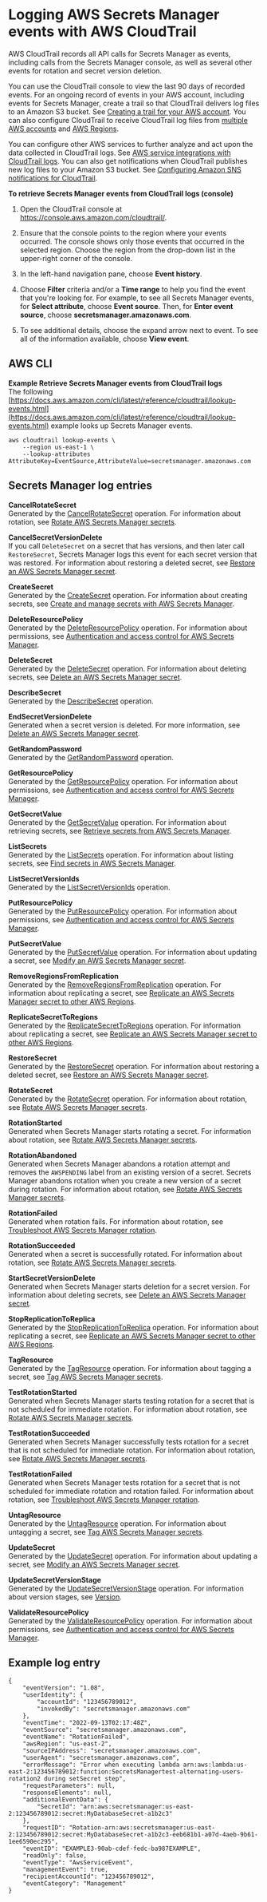 # Logging AWS Secrets Manager events with AWS CloudTrail<a name="retrieve-ct-entries"></a>

AWS CloudTrail records all API calls for Secrets Manager as events, including calls from the Secrets Manager console, as well as several other events for rotation and secret version deletion\.

You can use the CloudTrail console to view the last 90 days of recorded events\. For an ongoing record of events in your AWS account, including events for Secrets Manager, create a trail so that CloudTrail delivers log files to an Amazon S3 bucket\. See [Creating a trail for your AWS account](https://docs.aws.amazon.com/awscloudtrail/latest/userguide/cloudtrail-create-and-update-a-trail.html)\. You can also configure CloudTrail to receive CloudTrail log files from [multiple AWS accounts](https://docs.aws.amazon.com/awscloudtrail/latest/userguide/cloudtrail-receive-logs-from-multiple-accounts.html) and [AWS Regions](https://docs.aws.amazon.com/awscloudtrail/latest/userguide/receive-cloudtrail-log-files-from-multiple-regions.html)\. 

You can configure other AWS services to further analyze and act upon the data collected in CloudTrail logs\. See [AWS service integrations with CloudTrail logs](https://docs.aws.amazon.com/awscloudtrail/latest/userguide/cloudtrail-aws-service-specific-topics.html#cloudtrail-aws-service-specific-topics-integrations)\. You can also get notifications when CloudTrail publishes new log files to your Amazon S3 bucket\. See [Configuring Amazon SNS notifications for CloudTrail](https://docs.aws.amazon.com/awscloudtrail/latest/userguide/getting_notifications_top_level.html)\. 

**To retrieve Secrets Manager events from CloudTrail logs \(console\)**

1. Open the CloudTrail console at [https://console\.aws\.amazon\.com/cloudtrail/](https://console.aws.amazon.com/cloudtrail/)\.

1. Ensure that the console points to the region where your events occurred\. The console shows only those events that occurred in the selected region\. Choose the region from the drop\-down list in the upper\-right corner of the console\.

1. In the left\-hand navigation pane, choose **Event history**\. 

1. Choose **Filter** criteria and/or a **Time range** to help you find the event that you're looking for\. For example, to see all Secrets Manager events, for **Select attribute**, choose **Event source**\. Then, for **Enter event source**, choose **secretsmanager\.amazonaws\.com**\. 

1. To see additional details, choose the expand arrow next to event\. To see all of the information available, choose **View event**\. 

## AWS CLI<a name="retrieve-ct-entries_cli"></a>

**Example Retrieve Secrets Manager events from CloudTrail logs**  
The following [https://docs.aws.amazon.com/cli/latest/reference/cloudtrail/lookup-events.html](https://docs.aws.amazon.com/cli/latest/reference/cloudtrail/lookup-events.html) example looks up Secrets Manager events\.  

```
aws cloudtrail lookup-events \
    --region us-east-1 \
    --lookup-attributes AttributeKey=EventSource,AttributeValue=secretsmanager.amazonaws.com
```

## Secrets Manager log entries<a name="w171aac25b7c13"></a>

**CancelRotateSecret**  
Generated by the [CancelRotateSecret](https://docs.aws.amazon.com/secretsmanager/latest/apireference/API_CancelRotateSecret.html) operation\. For information about rotation, see [Rotate AWS Secrets Manager secrets](rotating-secrets.md)\.

**CancelSecretVersionDelete**  
If you call `DeleteSecret` on a secret that has versions, and then later call `RestoreSecret`, Secrets Manager logs this event for each secret version that was restored\. For information about restoring a deleted secret, see [Restore an AWS Secrets Manager secret](manage_restore-secret.md)\. 

**CreateSecret**  
Generated by the [CreateSecret](https://docs.aws.amazon.com/secretsmanager/latest/apireference/API_CreateSecret.html) operation\. For information about creating secrets, see [Create and manage secrets with AWS Secrets Manager](managing-secrets.md)\.

**DeleteResourcePolicy**  
Generated by the [DeleteResourcePolicy](https://docs.aws.amazon.com/secretsmanager/latest/apireference/API_DeleteResourcePolicy.html) operation\. For information about permissions, see [Authentication and access control for AWS Secrets Manager](auth-and-access.md)\.

**DeleteSecret**  
Generated by the [DeleteSecret](https://docs.aws.amazon.com/secretsmanager/latest/apireference/API_DeleteSecret.html) operation\. For information about deleting secrets, see [Delete an AWS Secrets Manager secret](manage_delete-secret.md)\.

**DescribeSecret**  
Generated by the [DescribeSecret](https://docs.aws.amazon.com/secretsmanager/latest/apireference/API_DescribeSecret.html) operation\. 

**EndSecretVersionDelete**  
Generated when a secret version is deleted\. For more information, see [Delete an AWS Secrets Manager secret](manage_delete-secret.md)\.

**GetRandomPassword**  
Generated by the [GetRandomPassword](https://docs.aws.amazon.com/secretsmanager/latest/apireference/API_GetRandomPassword.html) operation\. 

**GetResourcePolicy**  
Generated by the [GetResourcePolicy](https://docs.aws.amazon.com/secretsmanager/latest/apireference/API_GetResourcePolicy.html) operation\. For information about permissions, see [Authentication and access control for AWS Secrets Manager](auth-and-access.md)\.

**GetSecretValue**  
Generated by the [GetSecretValue](https://docs.aws.amazon.com/secretsmanager/latest/apireference/API_GetSecretValue.html) operation\. For information about retrieving secrets, see [Retrieve secrets from AWS Secrets Manager](retrieving-secrets.md)\.

**ListSecrets**  
Generated by the [ListSecrets](https://docs.aws.amazon.com/secretsmanager/latest/apireference/API_ListSecrets.html) operation\. For information about listing secrets, see [Find secrets in AWS Secrets Manager](manage_search-secret.md)\.

**ListSecretVersionIds**  
Generated by the [ListSecretVersionIds](https://docs.aws.amazon.com/secretsmanager/latest/apireference/API_ListSecretVersionIds.html) operation\.

**PutResourcePolicy**  
Generated by the [PutResourcePolicy](https://docs.aws.amazon.com/secretsmanager/latest/apireference/API_PutResourcePolicy.html) operation\. For information about permissions, see [Authentication and access control for AWS Secrets Manager](auth-and-access.md)\.

**PutSecretValue**  
Generated by the [PutSecretValue](https://docs.aws.amazon.com/secretsmanager/latest/apireference/API_PutSecretValue.html) operation\. For information about updating a secret, see [Modify an AWS Secrets Manager secret](manage_update-secret.md)\.

**RemoveRegionsFromReplication**  
Generated by the [RemoveRegionsFromReplication](https://docs.aws.amazon.com/secretsmanager/latest/apireference/API_RemoveRegionsFromReplication.html) operation\. For information about replicating a secret, see [Replicate an AWS Secrets Manager secret to other AWS Regions](create-manage-multi-region-secrets.md)\.

**ReplicateSecretToRegions**  
Generated by the [ReplicateSecretToRegions](https://docs.aws.amazon.com/secretsmanager/latest/apireference/API_ReplicateSecretToRegions.html) operation\. For information about replicating a secret, see [Replicate an AWS Secrets Manager secret to other AWS Regions](create-manage-multi-region-secrets.md)\.

**RestoreSecret**  
Generated by the [RestoreSecret](https://docs.aws.amazon.com/secretsmanager/latest/apireference/API_RestoreSecret.html) operation\. For information about restoring a deleted secret, see [Restore an AWS Secrets Manager secret](manage_restore-secret.md)\.

**RotateSecret**  
Generated by the [RotateSecret](https://docs.aws.amazon.com/secretsmanager/latest/apireference/API_RotateSecret.html) operation\. For information about rotation, see [Rotate AWS Secrets Manager secrets](rotating-secrets.md)\.

**RotationStarted**  
Generated when Secrets Manager starts rotating a secret\. For information about rotation, see [Rotate AWS Secrets Manager secrets](rotating-secrets.md)\.

**RotationAbandoned**  
Generated when Secrets Manager abandons a rotation attempt and removes the `AWSPENDING` label from an existing version of a secret\. Secrets Manager abandons rotation when you create a new version of a secret during rotation\. For information about rotation, see [Rotate AWS Secrets Manager secrets](rotating-secrets.md)\.

**RotationFailed**  
Generated when rotation fails\. For information about rotation, see [Troubleshoot AWS Secrets Manager rotation](troubleshoot_rotation.md)\.

**RotationSucceeded**  
Generated when a secret is successfully rotated\. For information about rotation, see [Rotate AWS Secrets Manager secrets](rotating-secrets.md)\.

**StartSecretVersionDelete**  
Generated when Secrets Manager starts deletion for a secret version\. For information about deleting secrets, see [Delete an AWS Secrets Manager secret](manage_delete-secret.md)\.

**StopReplicationToReplica**  
Generated by the [StopReplicationToReplica](https://docs.aws.amazon.com/secretsmanager/latest/apireference/API_StopReplicationToReplica.html) operation\. For information about replicating a secret, see [Replicate an AWS Secrets Manager secret to other AWS Regions](create-manage-multi-region-secrets.md)\.

**TagResource**  
Generated by the [TagResource](https://docs.aws.amazon.com/secretsmanager/latest/apireference/API_TagResource.html) operation\. For information about tagging a secret, see [Tag AWS Secrets Manager secrets](managing-secrets_tagging.md)\.

**TestRotationStarted**  
Generated when Secrets Manager starts testing rotation for a secret that is not scheduled for immediate rotation\. For information about rotation, see [Rotate AWS Secrets Manager secrets](rotating-secrets.md)\.

**TestRotationSucceeded**  
Generated when Secrets Manager successfully tests rotation for a secret that is not scheduled for immediate rotation\. For information about rotation, see [Rotate AWS Secrets Manager secrets](rotating-secrets.md)\.

**TestRotationFailed**  
Generated when Secrets Manager tests rotation for a secret that is not scheduled for immediate rotation and rotation failed\. For information about rotation, see [Troubleshoot AWS Secrets Manager rotation](troubleshoot_rotation.md)\.

**UntagResource**  
Generated by the [UntagResource](https://docs.aws.amazon.com/secretsmanager/latest/apireference/API_UntagResource.html) operation\. For information about untagging a secret, see [Tag AWS Secrets Manager secrets](managing-secrets_tagging.md)\.

**UpdateSecret**  
Generated by the [UpdateSecret](https://docs.aws.amazon.com/secretsmanager/latest/apireference/API_UpdateSecret.html) operation\. For information about updating a secret, see [Modify an AWS Secrets Manager secret](manage_update-secret.md)\.

**UpdateSecretVersionStage**  
Generated by the [UpdateSecretVersionStage](https://docs.aws.amazon.com/secretsmanager/latest/apireference/API_UpdateSecretVersionStage.html) operation\. For information about version stages, see [Version](getting-started.md#term_version)\.

**ValidateResourcePolicy**  
Generated by the [ValidateResourcePolicy](https://docs.aws.amazon.com/secretsmanager/latest/apireference/API_ValidateResourcePolicy.html) operation\. For information about permissions, see [Authentication and access control for AWS Secrets Manager](auth-and-access.md)\.

## Example log entry<a name="w171aac25b7c15"></a>

```
{
    "eventVersion": "1.08",
    "userIdentity": {
        "accountId": "123456789012",
        "invokedBy": "secretsmanager.amazonaws.com"
    },
    "eventTime": "2022-09-13T02:17:48Z",
    "eventSource": "secretsmanager.amazonaws.com",
    "eventName": "RotationFailed",
    "awsRegion": "us-east-2",
    "sourceIPAddress": "secretsmanager.amazonaws.com",
    "userAgent": "secretsmanager.amazonaws.com",
    "errorMessage": "Error when executing lambda arn:aws:lambda:us-east-2:123456789012:function:SecretsManagertest-alternating-users-rotation2 during setSecret step",
    "requestParameters": null,
    "responseElements": null,
    "additionalEventData": {
        "SecretId": "arn:aws:secretsmanager:us-east-2:123456789012:secret:MyDatabaseSecret-a1b2c3"
    },
    "requestID": "Rotation-arn:aws:secretsmanager:us-east-2:123456789012:secret:MyDatabaseSecret-a1b2c3-eeb681b1-a07d-4aeb-9b61-1ee6590ec295",
    "eventID": "EXAMPLE3-90ab-cdef-fedc-ba987EXAMPLE",
    "readOnly": false,
    "eventType": "AwsServiceEvent",
    "managementEvent": true,
    "recipientAccountId": "123456789012",
    "eventCategory": "Management"
}
```